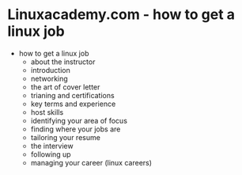 Linuxacademy.com - how to get a linux job
=========================================

* how to get a linux job
  - about the instructor
  - introduction
  - networking
  - the art of cover letter
  - trianing and certifications
  - key terms and experience
  - host skills
  - identifying your area of focus
  - finding where your jobs are
  - tailoring your resume
  - the interview
  - following up
  - managing your career (linux careers)